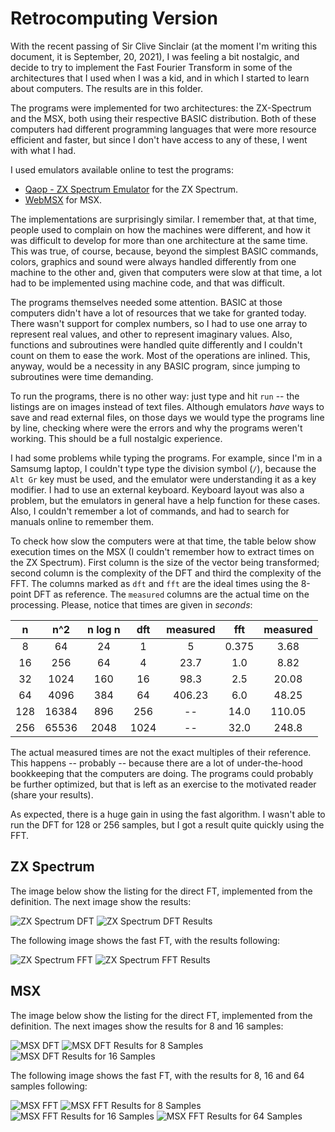 # Retrocomputing Version

With the recent passing of Sir Clive Sinclair (at the moment I'm writing this document, it is September, 20, 2021), I was feeling a bit nostalgic, and decide to try to implement the Fast Fourier Transform in some of the architectures that I used when I was a kid, and in which I started to learn about computers. The results are in this folder.

The programs were implemented for two architectures: the ZX-Spectrum and the MSX, both using their respective BASIC distribution. Both of these computers had different programming languages that were more resource efficient and faster, but since I don't have access to any of these, I went with what I had.

I used emulators available online to test the programs:

* [Qaop - ZX Spectrum Emulator](http://torinak.com/qaop) for the ZX Spectrum.
* [WebMSX](https://webmsx.org/) for MSX.

The implementations are surprisingly similar. I remember that, at that time, people used to complain on how the machines were different, and how it was difficult to develop for more than one architecture at the same time. This was true, of course, because, beyond the simplest BASIC commands, colors, graphics and sound were always handled differently from one machine to the other and, given that computers were slow at that time, a lot had to be implemented using machine code, and that was difficult.

The programs themselves needed some attention. BASIC at those computers didn't have a lot of resources that we take for granted today. There wasn't support for complex numbers, so I had to use one array to represent real values, and other to represent imaginary values. Also, functions and subroutines were handled quite differently and I couldn't count on them to ease the work. Most of the operations are inlined. This, anyway, would be a necessity in any BASIC program, since jumping to subroutines were time demanding.

To run the programs, there is no other way: just type and hit `run` -- the listings are on images instead of text files. Although emulators *have* ways to save and read external files, on those days we would type the programs line by line, checking where were the errors and why the programs weren't working. This should be a full nostalgic experience.

I had some problems while typing the programs. For example, since I'm in a Samsumg laptop, I couldn't type type the division symbol (`/`), because the `Alt Gr` key must be used, and the emulator were understanding it as a key modifier. I had to use an external keyboard. Keyboard layout was also a problem, but the emulators in general have a help function for these cases. Also, I couldn't remember a lot of commands, and had to search for manuals online to remember them.

To check how slow the computers were at that time, the table below show execution times on the MSX (I couldn't remember how to extract times on the ZX Spectrum). First column is the size of the vector being transformed; second column is the complexity of the DFT and third the complexity of the FFT. The columns marked as `dft` and `fft` are the ideal times using the 8-point DFT as reference. The `measured` columns are the actual time on the processing. Please, notice that times are given in *seconds*:

|  n  |  n^2  | n log n |  dft | measured |  fft  | measured |
|:---:|:-----:|:-------:|:----:|:--------:|:-----:|:--------:|
|  8  |   64  |    24   |   1  |     5    | 0.375 |   3.68   |
|  16 |  256  |    64   |   4  |   23.7   |  1.0  |   8.82   |
|  32 |  1024 |   160   |  16  |   98.3   |  2.5  |   20.08  |
|  64 |  4096 |   384   |  64  |  406.23  |  6.0  |   48.25  |
| 128 | 16384 |   896   |  256 |    --    |  14.0 |  110.05  |
| 256 | 65536 |   2048  | 1024 |    --    |  32.0 |   248.8  |

The actual measured times are not the exact multiples of their reference. This happens -- probably -- because there are a lot of under-the-hood bookkeeping that the computers are doing. The programs could probably be further optimized, but that is left as an exercise to the motivated reader (share your results).

As expected, there is a huge gain in using the fast algorithm. I wasn't able to run the DFT for 128 or 256 samples, but I got a result quite quickly using the FFT.


## ZX Spectrum

The image below show the listing for the direct FT, implemented from the definition. The next image show the results:

![ZX Spectrum DFT](dft_zx-spectrum_list.png "ZX Spectrum DFT")
![ZX Spectrum DFT Results](dft_zx-spectrum_results.png "ZX Spectrum DFT Results")

The following image shows the fast FT, with the results following:

![ZX Spectrum FFT](fft_zx-spectrum_list.png "ZX Spectrum FFT")
![ZX Spectrum FFT Results](fft_zx-spectrum_results.png "ZX Spectrum FFT Results")


## MSX

The image below show the listing for the direct FT, implemented from the definition. The next images show the results for 8 and 16 samples:

![MSX DFT](dft_msx_list.png "MSX DFT")
![MSX DFT Results for 8 Samples](dft_msx_results_08.png "MSX DFT Results for 8 Samples")
![MSX DFT Results for 16 Samples](dft_msx_results_16.png "MSX DFT Results for 16 Samples")

The following image shows the fast FT, with the results for 8, 16 and 64 samples following:

![MSX FFT](fft_msx_list.png "MSX FFT")
![MSX FFT Results for 8 Samples](fft_msx_results_08.png "MSX DFT Results for 8 Samples")
![MSX FFT Results for 16 Samples](fft_msx_results_16.png "MSX DFT Results for 16 Samples")
![MSX FFT Results for 64 Samples](fft_msx_results_64.png "MSX DFT Results for 64 Samples")
